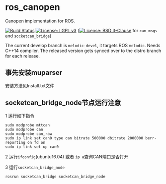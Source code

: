 ros_canopen
===========

Canopen implementation for ROS.

[![Build Status](https://travis-ci.com/ros-industrial/ros_canopen.svg?branch=melodic-devel)](https://travis-ci.com/ros-industrial/ros_canopen)
[![License: LGPL v3](https://img.shields.io/badge/License-LGPL%20v3-blue.svg)](https://www.gnu.org/licenses/lgpl-3.0)
([![License: BSD 3-Clause](https://img.shields.io/badge/License-BSD%203--Clause-blue.svg)](https://opensource.org/licenses/BSD-3-Clause) for `can_msgs` and `socketcan_bridge`)

The current develop branch is `melodic-devel`, it targets ROS `melodic`. Needs C++14 compiler.
The released version gets synced over to the distro branch for each release.

## 事先安装muparser
安装方法见Install.txt文件

## socketcan_bridge_node节点运行注意
1 运行如下指令
```shell
sudo modprobe mttcan
sudo modprobe can
sudo modprobe can_raw
sudo ip link set can0 type can bitrate 500000 dbitrate 2000000 berr-reporting on fd on
sudo ip link set up can0
```
2 运行```ifconfig```(ubuntu16.04) 或者 ```ip a```查询CAN端口是否打开

3 运行```socketcan_bridge_node```
```shell
rosrun socketcan_bridge socketcan_bridge_node
```
